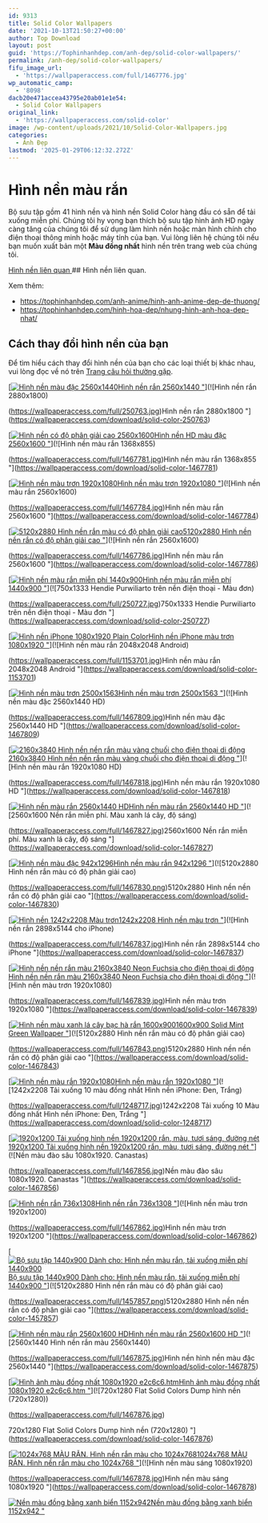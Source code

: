 ```yaml
---
id: 9313
title: Solid Color Wallpapers
date: '2021-10-13T21:50:27+00:00'
author: Top Download
layout: post
guid: 'https://Tophinhanhdep.com/anh-dep/solid-color-wallpapers/'
permalink: /anh-dep/solid-color-wallpapers/
fifu_image_url:
  - 'https://wallpaperaccess.com/full/1467776.jpg'
wp_automatic_camp:
  - '8098'
dacb20e471accea43795e20ab01e1e54:
  - Solid Color Wallpapers
original_link:
  - 'https://wallpaperaccess.com/solid-color'
image: /wp-content/uploads/2021/10/Solid-Color-Wallpapers.jpg
categories:
  - Ảnh Đẹp
lastmod: '2025-01-29T06:12:32.272Z'
---
```

# Hình nền màu rắn

Bộ sưu tập gồm 41 hình nền và hình nền Solid Color hàng đầu có sẵn để tải xuống miễn phí. Chúng tôi hy vọng bạn thích bộ sưu tập hình ảnh HD ngày càng tăng của chúng tôi để sử dụng làm hình nền hoặc màn hình chính cho điện thoại thông minh hoặc máy tính của bạn. Vui lòng liên hệ chúng tôi nếu bạn muốn xuất bản một **Màu đồng nhất** hình nền trên trang web của chúng tôi.

[Hình nền liên quan ](#related) ## Hình nền liên quan.

   
 Xem thêm:

   
- <https://tophinhanhdep.com/anh-anime/hinh-anh-anime-dep-de-thuong/>
- <https://tophinhanhdep.com/hinh-hoa-dep/nhung-hinh-anh-hoa-dep-nhat/>

## Cách thay đổi hình nền của bạn

Để tìm hiểu cách thay đổi hình nền của bạn cho các loại thiết bị khác nhau, vui lòng đọc về nó trên [Trang câu hỏi thường gặp](https://tophinhanhdep.com/faq/).

  
[[![Hình nền màu đặc 2560x1440](https://wallpaperaccess.com/full/1467776.jpg)Hình nền rắn 2560x1440 "](https://wallpaperaccess.com/download/solid-color-1467776)](![Hình nền rắn 2880x1800)

(https://wallpaperaccess.com/full/250763.jpg)Hình nền rắn 2880x1800 "](https://wallpaperaccess.com/download/solid-color-250763)

[[![Hình nền có độ phân giải cao 2560x1600](https://wallpaperaccess.com/full/831613.jpg)Hình nền HD màu đặc 2560x1600 "](https://wallpaperaccess.com/download/solid-color-831613)](![Hình nền màu rắn 1368x855)

(https://wallpaperaccess.com/full/1467781.jpg)Hình nền màu rắn 1368x855 "](https://wallpaperaccess.com/download/solid-color-1467781)

[[![Hình nền màu trơn 1920x1080](https://wallpaperaccess.com/full/1467782.jpg)Hình nền màu trơn 1920x1080 "](https://wallpaperaccess.com/download/solid-color-1467782)](![Hình nền màu rắn 2560x1600)

(https://wallpaperaccess.com/full/1467784.jpg)Hình nền màu rắn 2560x1600 "](https://wallpaperaccess.com/download/solid-color-1467784)

[[![5120x2880 Hình nền rắn màu có độ phân giải cao](https://wallpaperaccess.com/full/1467785.png)5120x2880 Hình nền nền rắn có độ phân giải cao "](https://wallpaperaccess.com/download/solid-color-1467785)](![Hình nền rắn 2560x1600)

(https://wallpaperaccess.com/full/1467786.jpg)Hình nền màu rắn 2560x1600 "](https://wallpaperaccess.com/download/solid-color-1467786)

[[![Hình nền màu rắn miễn phí 1440x900](https://wallpaperaccess.com/full/1467794.jpg)Hình nền màu rắn miễn phí 1440x900 "](https://wallpaperaccess.com/download/solid-color-1467794)](![750x1333 Hendie Purwiliarto trên nền điện thoại - Màu đơn)

(https://wallpaperaccess.com/full/250727.jpg)750x1333 Hendie Purwiliarto trên nền điện thoại - Màu đơn "](https://wallpaperaccess.com/download/solid-color-250727)

[[![Hình nền iPhone 1080x1920 Plain Color](https://wallpaperaccess.com/full/1467805.jpg)Hình nền iPhone màu trơn 1080x1920 "](https://wallpaperaccess.com/download/solid-color-1467805)](![Hình nền màu rắn 2048x2048 Android)

(https://wallpaperaccess.com/full/1153701.jpg)Hình nền màu rắn 2048x2048 Android "](https://wallpaperaccess.com/download/solid-color-1153701)

[[![Hình nền màu trơn 2500x1563](https://wallpaperaccess.com/full/1467807.jpg)Hình nền màu trơn 2500x1563 "](https://wallpaperaccess.com/download/solid-color-1467807)](![Hình nền màu đặc 2560x1440 HD)

(https://wallpaperaccess.com/full/1467809.jpg)Hình nền màu đặc 2560x1440 HD "](https://wallpaperaccess.com/download/solid-color-1467809)

[[![2160x3840 Hình nền nền rắn màu vàng chuối cho điện thoại di động](https://wallpaperaccess.com/full/1467816.png)2160x3840 Hình nền nền rắn màu vàng chuối cho điện thoại di động "](https://wallpaperaccess.com/download/solid-color-1467816)](![Hình nền màu rắn 1920x1080 HD)

(https://wallpaperaccess.com/full/1467818.jpg)Hình nền màu rắn 1920x1080 HD "](https://wallpaperaccess.com/download/solid-color-1467818)

[[![Hình nền màu rắn 2560x1440 HD](https://wallpaperaccess.com/full/1467825.jpg)Hình nền màu rắn 2560x1440 HD "](https://wallpaperaccess.com/download/solid-color-1467825)](![2560x1600 Nền rắn miễn phí.  Màu xanh lá cây, độ sáng)

(https://wallpaperaccess.com/full/1467827.jpg)2560x1600 Nền rắn miễn phí. Màu xanh lá cây, độ sáng "](https://wallpaperaccess.com/download/solid-color-1467827)

[[![Hình nền màu đặc 942x1296](https://wallpaperaccess.com/full/1467828.jpg)Hình nền màu rắn 942x1296 "](https://wallpaperaccess.com/download/solid-color-1467828)](![5120x2880 Hình nền rắn màu có độ phân giải cao)

(https://wallpaperaccess.com/full/1467830.png)5120x2880 Hình nền nền rắn có độ phân giải cao "](https://wallpaperaccess.com/download/solid-color-1467830)

[[![Hình nền 1242x2208 Màu trơn](https://wallpaperaccess.com/full/1202787.jpg)1242x2208 Hình nền màu trơn "](https://wallpaperaccess.com/download/solid-color-1202787)](![Hình nền rắn 2898x5144 cho iPhone)

(https://wallpaperaccess.com/full/1467837.jpg)Hình nền rắn 2898x5144 cho iPhone "](https://wallpaperaccess.com/download/solid-color-1467837)

[[![Hình nền nền rắn màu 2160x3840 Neon Fuchsia cho điện thoại di động](https://wallpaperaccess.com/full/1467838.png)Hình nền nền rắn màu 2160x3840 Neon Fuchsia cho điện thoại di động "](https://wallpaperaccess.com/download/solid-color-1467838)](![Hình nền màu trơn 1920x1080)

(https://wallpaperaccess.com/full/1467839.jpg)Hình nền màu trơn 1920x1080 "](https://wallpaperaccess.com/download/solid-color-1467839)

[[![Hình nền màu xanh lá cây bạc hà rắn 1600x900](https://wallpaperaccess.com/full/1467841.jpg)1600x900 Solid Mint Green Wallpaper "](https://wallpaperaccess.com/download/solid-color-1467841)](![5120x2880 Hình nền rắn màu có độ phân giải cao)

(https://wallpaperaccess.com/full/1467843.png)5120x2880 Hình nền nền rắn có độ phân giải cao "](https://wallpaperaccess.com/download/solid-color-1467843)

[[![Hình nền màu rắn 1920x1080](https://wallpaperaccess.com/full/1467845.jpg)Hình nền màu rắn 1920x1080 "](https://wallpaperaccess.com/download/solid-color-1467845)](![1242x2208 Tải xuống 10 màu đồng nhất Hình nền iPhone: Đen, Trắng)

(https://wallpaperaccess.com/full/1248717.jpg)1242x2208 Tải xuống 10 Màu đồng nhất Hình nền iPhone: Đen, Trắng "](https://wallpaperaccess.com/download/solid-color-1248717)

[[![1920x1200 Tải xuống hình nền 1920x1200 rắn, màu, tươi sáng, đường nét](https://wallpaperaccess.com/full/1467851.jpg)1920x1200 Tải xuống hình nền 1920x1200 rắn, màu, tươi sáng, đường nét "](https://wallpaperaccess.com/download/solid-color-1467851)](![Nền màu đào sâu 1080x1920.  Canastas)

(https://wallpaperaccess.com/full/1467856.jpg)Nền màu đào sâu 1080x1920. Canastas "](https://wallpaperaccess.com/download/solid-color-1467856)

[[![Hình nền rắn 736x1308](https://wallpaperaccess.com/full/1467858.jpg)Hình nền rắn 736x1308 "](https://wallpaperaccess.com/download/solid-color-1467858)](![Hình nền màu trơn 1920x1200)

(https://wallpaperaccess.com/full/1467862.jpg)Hình nền màu trơn 1920x1200 "](https://wallpaperaccess.com/download/solid-color-1467862)

[[![Bộ sưu tập 1440x900 Dành cho: Hình nền màu rắn, tải xuống miễn phí 1440x900](https://wallpaperaccess.com/full/1467865.jpg)Bộ sưu tập 1440x900 Dành cho: Hình nền màu rắn, tải xuống miễn phí 1440x900 "](https://wallpaperaccess.com/download/solid-color-1467865)](![5120x2880 Hình nền rắn màu có độ phân giải cao)

(https://wallpaperaccess.com/full/1457857.png)5120x2880 Hình nền nền rắn có độ phân giải cao "](https://wallpaperaccess.com/download/solid-color-1457857)

[[![Hình nền màu rắn 2560x1600 HD](https://wallpaperaccess.com/full/1467868.jpg)Hình nền màu rắn 2560x1600 HD "](https://wallpaperaccess.com/download/solid-color-1467868)](![2560x1440 Hình nền rắn màu 2560x1440)

(https://wallpaperaccess.com/full/1467875.jpg)Hình nền hình nền màu đặc 2560x1440 "](https://wallpaperaccess.com/download/solid-color-1467875)

[[![Hình ảnh màu đồng nhất 1080x1920 e2c6c6.htm](https://wallpaperaccess.com/full/250728.jpg)Hình ảnh màu đồng nhất 1080x1920 e2c6c6.htm "](https://wallpaperaccess.com/download/solid-color-250728)](![720x1280 Flat Solid Colors Dump hình nền (720x1280))

(https://wallpaperaccess.com/full/1467876.jpg)

720x1280 Flat Solid Colors Dump hình nền (720x1280) "](https://wallpaperaccess.com/download/solid-color-1467876)

[[![1024x768 MÀU RẮN.  Hình nền rắn màu cho 1024x768](https://wallpaperaccess.com/full/1467877.jpg)1024x768 MÀU RẮN. Hình nền rắn màu cho 1024x768 "](https://wallpaperaccess.com/download/solid-color-1467877)](![Hình nền màu sáng 1080x1920)

(https://wallpaperaccess.com/full/1467878.jpg)Hình nền màu sáng 1080x1920 "](https://wallpaperaccess.com/download/solid-color-1467878)

[![Nền màu đồng bằng xanh biển 1152x942](https://wallpaperaccess.com/full/1467879.jpg)Nền màu đồng bằng xanh biển 1152x942 "](https://wallpaperaccess.com/download/solid-color-1467879)
